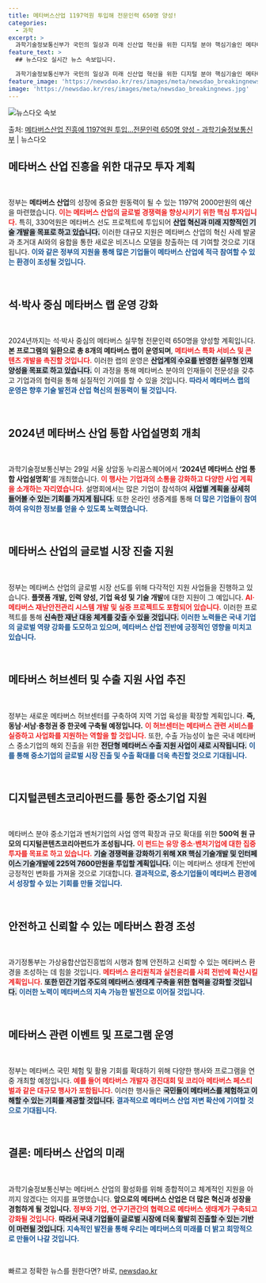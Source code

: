 ```yaml
---
title: 메타버스산업 1197억원 투입해 전문인력 650명 양성!
categories:
  - 과학
excerpt: >
  과학기술정보통신부가 국민의 일상과 미래 신산업 혁신을 위한 디지털 분야 핵심기술인 메타버스 산업 진흥을 위해…
feature_text: >
  ## 뉴스다오 실시간 뉴스 속보입니다.

  과학기술정보통신부가 국민의 일상과 미래 신산업 혁신을 위한 디지털 분야 핵심기술인 메타버스 산업 진흥을 위해…
feature_image: 'https://newsdao.kr/res/images/meta/newsdao_breakingnews.jpg'
image: 'https://newsdao.kr/res/images/meta/newsdao_breakingnews.jpg'
---
```


![뉴스다오 속보](https://newsdao.kr/res/images/meta/newsdao_breakingnews.jpg)

<p>출처: <a href="https://newsdao.kr/3248" rel="dofollow">메타버스산업 진흥에 1197억원 투입…전문인력 650명 양성 - 과학기술정보통신부</a> | 뉴스다오</p>

<h2 data-ke-size="size26">메타버스 산업 진흥을 위한 대규모 투자 계획</h2>

<p data-ke-size="size16">&nbsp;</p>

정부는 <b>메타버스 산업</b>의 성장에 중요한 원동력이 될 수 있는 1197억 2000만원의 예산을 마련했습니다. <b><span style="color: #ee2323;">이는 메타버스 산업의 글로벌 경쟁력을 향상시키기 위한 핵심 투자입니다.</span></b> 특히, 330억원은 메타버스 선도 프로젝트에 투입되어 <b><span style="background-color: #21538527;">산업 혁신과 미래 지향적인 기술 개발을 목표로 하고 있습니다.</span></b> 이러한 대규모 지원은 메타버스 산업의 혁신 사례 발굴과 초거대 AI와의 융합을 통한 새로운 비즈니스 모델을 창출하는 데 기여할 것으로 기대됩니다. <b><span style="color: #1a5490;">이와 같은 정부의 지원을 통해 많은 기업들이 메타버스 산업에 적극 참여할 수 있는 환경이 조성될 것입니다.</span></b>

<p data-ke-size="size16">&nbsp;</p>

<h2 data-ke-size="size26">석·박사 중심 메타버스 랩 운영 강화</h2>

<p data-ke-size="size16">&nbsp;</p>

2024년까지는 석·박사 중심의 메타버스 실무형 전문인력 650명을 양성할 계획입니다. <b>본 프로그램의 일환으로 총 8개의 메타버스 랩이 운영되며</b>, <b><span style="color: #ee2323;">메타버스 특화 서비스 및 콘텐츠 개발을 촉진할 것입니다.</span></b> 이러한 랩의 운영은 <b><span style="background-color: #21538527;">산업계의 수요를 반영한 실무형 인재 양성을 목표로 하고 있습니다.</span></b> 이 과정을 통해 메타버스 분야의 인재들이 전문성을 갖추고 기업과의 협력을 통해 실질적인 기여를 할 수 있을 것입니다. <b><span style="color: #1a5490;">따라서 메타버스 랩의 운영은 향후 기술 발전과 산업 혁신의 원동력이 될 것입니다.</span></b>

<p data-ke-size="size16">&nbsp;</p>

<h2 data-ke-size="size26">2024년 메타버스 산업 통합 사업설명회 개최</h2>

<p data-ke-size="size16">&nbsp;</p>

과학기술정보통신부는 29일 서울 상암동 누리꿈스퀘어에서 <b>‘2024년 메타버스 산업 통합 사업설명회’</b>를 개최했습니다. <b><span style="color: #ee2323;">이 행사는 기업과의 소통을 강화하고 다양한 사업 계획을 소개하는 자리였습니다.</span></b> 설명회에서는 많은 기업이 참석하여 <b><span style="background-color: #21538527;">사업별 계획을 상세히 들어볼 수 있는 기회를 가지게 됩니다.</span></b> 또한 온라인 생중계를 통해 <b><span style="color: #1a5490;">더 많은 기업들이 참여하여 유익한 정보를 얻을 수 있도록 노력했습니다.</span></b>

<p data-ke-size="size16">&nbsp;</p>

<h2 data-ke-size="size26">메타버스 산업의 글로벌 시장 진출 지원</h2>

<p data-ke-size="size16">&nbsp;</p>

정부는 메타버스 산업의 글로벌 시장 선도를 위해 다각적인 지원 사업들을 진행하고 있습니다. <b>플랫폼 개발, 인력 양성, 기업 육성 및 기술 개발</b>에 대한 지원이 그 예입니다. <b><span style="color: #ee2323;">AI·메타버스 재난안전관리 시스템 개발 및 실증 프로젝트도 포함되어 있습니다.</span></b> 이러한 프로젝트를 통해 <b><span style="background-color: #21538527;">신속한 재난 대응 체계를 갖출 수 있을 것입니다.</span></b> <b><span style="color: #1a5490;">이러한 노력들은 국내 기업의 글로벌 역량 강화를 도모하고 있으며, 메타버스 산업 전반에 긍정적인 영향을 미치고 있습니다.</span></b>

<p data-ke-size="size16">&nbsp;</p>

<h2 data-ke-size="size26">메타버스 허브센터 및 수출 지원 사업 추진</h2>

<p data-ke-size="size16">&nbsp;</p>

정부는 새로운 메타버스 허브센터를 구축하여 지역 기업 육성을 확장할 계획입니다. <b>즉, 동남·서남·충청권 중 한곳에 구축될 예정입니다.</b> <b><span style="color: #ee2323;">이 허브센터는 메타버스 관련 서비스를 실증하고 사업화를 지원하는 역할을 할 것입니다.</span></b> 또한, 수출 가능성이 높은 국내 메타버스 중소기업의 해외 진출을 위한 <b><span style="background-color: #21538527;">전단형 메타버스 수출 지원 사업이 새로 시작됩니다.</span></b> <b><span style="color: #1a5490;">이를 통해 중소기업의 글로벌 시장 진출 및 수출 확대를 더욱 촉진할 것으로 기대됩니다.</span></b>

<p data-ke-size="size16">&nbsp;</p>

<h2 data-ke-size="size26">디지털콘텐츠코리아펀드를 통한 중소기업 지원</h2>

<p data-ke-size="size16">&nbsp;</p>

메타버스 분야 중소기업과 벤처기업의 사업 영역 확장과 규모 확대를 위한 <b>500억 원 규모의 디지털콘텐츠코리아펀드가 조성됩니다.</b> <b><span style="color: #ee2323;">이 펀드는 유망 중소·벤처기업에 대한 집중 투자를 목표로 하고 있습니다.</span></b> <b><span style="background-color: #21538527;">기술 경쟁력을 강화하기 위해 XR 핵심 기술개발 및 인터페이스 기술개발에 225억 7600만원을 투입할 계획입니다.</span></b> 이는 메타버스 생태계 전반에 긍정적인 변화를 가져올 것으로 기대합니다. <b><span style="color: #1a5490;">결과적으로, 중소기업들이 메타버스 환경에서 성장할 수 있는 기회를 만들 것입니다.</span></b>

<p data-ke-size="size16">&nbsp;</p>

<h2 data-ke-size="size26">안전하고 신뢰할 수 있는 메타버스 환경 조성</h2>

<p data-ke-size="size16">&nbsp;</p>

과기정통부는 가상융합산업진흥법의 시행과 함께 안전하고 신뢰할 수 있는 메타버스 환경을 조성하는 데 힘쓸 것입니다. <b><span style="color: #ee2323;">메타버스 윤리원칙과 실천윤리를 사회 전반에 확산시킬 계획입니다.</span></b> <b><span style="background-color: #21538527;">또한 민간 기업 주도의 메타버스 생태계 구축을 위한 협력을 강화할 것입니다.</span></b> <b><span style="color: #1a5490;">이러한 노력이 메타버스의 지속 가능한 발전으로 이어질 것입니다.</span></b>

<p data-ke-size="size16">&nbsp;</p>

<h2 data-ke-size="size26">메타버스 관련 이벤트 및 프로그램 운영</h2>

<p data-ke-size="size16">&nbsp;</p>

정부는 메타버스 국민 체험 및 활용 기회를 확대하기 위해 다양한 행사와 프로그램을 연중 개최할 예정입니다. <b><span style="color: #ee2323;">예를 들어 메타버스 개발자 경진대회 및 코리아 메타버스 페스티벌과 같은 대규모 행사가 포함됩니다.</span></b> 이러한 행사들은 <b><span style="background-color: #21538527;">국민들이 메타버스를 체험하고 이해할 수 있는 기회를 제공할 것입니다.</span></b> <b><span style="color: #1a5490;">결과적으로 메타버스 산업 저변 확산에 기여할 것으로 기대됩니다.</span></b>

<p data-ke-size="size16">&nbsp;</p>

<h2 data-ke-size="size26">결론: 메타버스 산업의 미래</h2>

<p data-ke-size="size16">&nbsp;</p>

과학기술정보통신부는 메타버스 산업의 활성화를 위해 종합적이고 체계적인 지원을 아끼지 않겠다는 의지를 표명했습니다. <b>앞으로의 메타버스 산업은 더 많은 혁신과 성장을 경험하게 될 것입니다.</b> <b><span style="color: #ee2323;">정부와 기업, 연구기관간의 협력으로 메타버스 생태계가 구축되고 강화될 것입니다.</span></b> <b><span style="background-color: #21538527;">따라서 국내 기업들이 글로벌 시장에 더욱 활발히 진출할 수 있는 기반이 마련될 것입니다.</span></b> <b><span style="color: #1a5490;">지속적인 발전을 통해 우리는 메타버스의 미래를 더 밝고 희망적으로 만들어 나갈 것입니다.</span></b>

<p data-ke-size="size16">&nbsp;</p> 

빠르고 정확한 뉴스를 원한다면? 바로, <a href="https://newsdao.kr" rel="dofollow">newsdao.kr</a>


